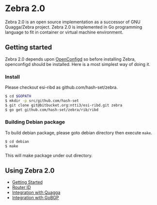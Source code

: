 # Zebra 2.0

Zebra 2.0 is an open source implementation as a successor of GNU Quagga/Zebra
project. Zebra 2.0 is implemented in Go programming language to fit in container
or virtual machine environment.

## Getting started

Zebra 2.0 depends upon [OpenConfigd](https://github.com/hash-set/openconfigd) so
before installing Zebra, openconfigd should be installed. Here is a most
simplest way of doing it.

### Install

Please checkout esi-ribd as github.com/hash-set/zebra.

``` bash
$ cd $GOPATH
$ mkdir -p src/github.com/hash-set
$ git clone git@bitbucket.org:ntti3/esi-ribd.git zebra
$ go get github.com/hash-set/zebra/rib/ribd
```

### Building Debian package

To build debian package, please goto debian directory then execute `make`.

``` bash
$ cd debian
$ make
```

This will make package under out directory.

## Using Zebra 2.0

 * [Getting Started](https://github.com/hash-set/zebra/blob/master/docs/getting-started.md)
 * [Router ID](https://github.com/hash-set/zebra/blob/master/docs/router-id.md)
 * [Integration with Quagga](https://github.com/hash-set/zebra/blob/master/docs/quagga.md)
 * [Integration with GoBGP](https://github.com/hash-set/zebra/blob/master/docs/gobgp.md)
